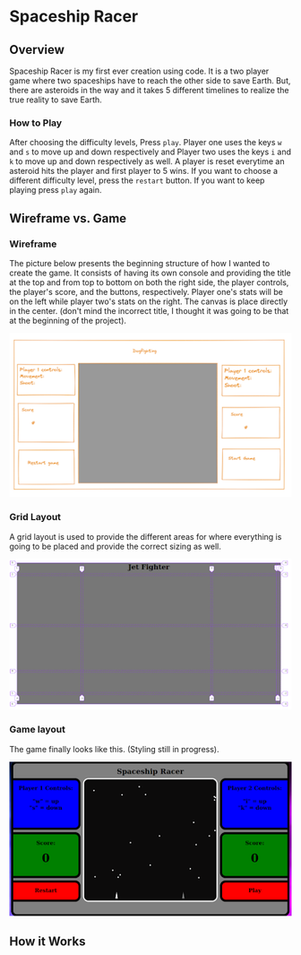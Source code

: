 # Spaceship Racer

## Overview
Spaceship Racer is my first ever creation using code. It is a two player game where two spaceships have to reach the other side to save Earth. But, there are asteroids in the way and it takes 5 different timelines to realize the true reality to save Earth. 

### How to Play
After choosing the difficulty levels, Press `play`. Player one uses the keys `w` and `s` to move up and down respectively and Player two uses the keys `i` and `k` to move up and down respectively as well. A player is reset everytime an asteroid hits the player and first player to 5 wins. If you want to choose a different difficulty level, press the `restart` button. If you want to keep playing press `play` again. 

## Wireframe vs. Game
### Wireframe
The picture below presents the beginning structure of how I wanted to create the game. It consists of having its own console and providing the title at the top and from top to bottom on both the right side, the player controls, the player's score, and the buttons, respectively. Player one's stats will be on the left while player two's stats on the right. The canvas is place directly in the center. (don't mind the incorrect title, I thought it was going to be that at the beginning of the project).

![Wireframe](/wireframe.png)

### Grid Layout
A grid layout is used to provide the different areas for where everything is going to be placed and provide the correct sizing as well. 

![Grid](/grid.png)

### Game layout
The game finally looks like this. (Styling still in progress).

![Game](/game.png)

## How it Works
